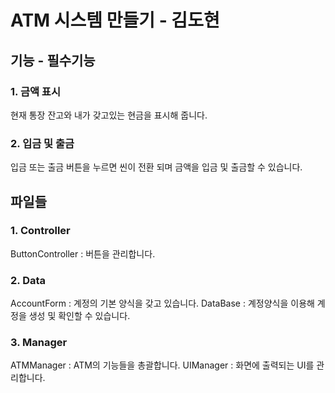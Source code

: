 # ATM 시스템 만들기 - 김도현
## 기능 - 필수기능   
### 1. 금액 표시     
현재 통장 잔고와 내가 갖고있는 현금을 표시해 줍니다.       
### 2. 입금 및 출금    
입금 또는 출금 버튼을 누르면 씬이 전환 되며 금액을 입금 및 출금할 수 있습니다.    

## 파일들    
### 1. Controller
ButtonController : 버튼을 관리합니다.
### 2. Data
AccountForm : 계정의 기본 양식을 갖고 있습니다.
DataBase : 계정양식을 이용해 계정을 생성 및 확인할 수 있습니다.
### 3. Manager
ATMManager : ATM의 기능들을 총괄합니다.
UIManager : 화면에 출력되는 UI를 관리합니다.
